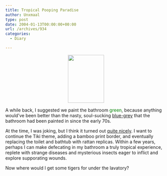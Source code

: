 ```yaml
---
title: Tropical Pooping Paradise
author: Unxmaal
type: post
date: 2004-01-13T00:00:00+00:00
url: /archives/934
categories:
  - Diary

---
```

<center>
  <a href="http://unxmaal.com/gallery/922brentwood/IMG_0048"><img src=http://unxmaal.com/albums/922brentwood/IMG_0048.thumb.jpg width=113 height=150 border=0></a>
</center>

A while back, I suggested we paint the bathroom <font color=green>green</font>, because anything would&#8217;ve been better than the nasty, soul-sucking [blue-grey][1] that the bathroom had been painted in since the early 70s. 

At the time, I was joking, but I think it turned out [quite nicely][2]. I want to continue the Tiki theme, adding a bamboo print border, and eventually replacing the toilet and bathtub with rattan replicas. Within a few years, perhaps I can make defecating in my bathroom a truly tropical experience, replete with strange diseases and mysterious insects eager to inflict and explore supporating wounds. 

Now where would I get some tigers for under the lavatory?

 [1]: http://unxmaal.com/gallery/922brentwood/aaf "It's really nasty, even though you can't tell in this bad picture."
 [2]: http://unxmaal.com/gallery/922brentwood/IMG_0047